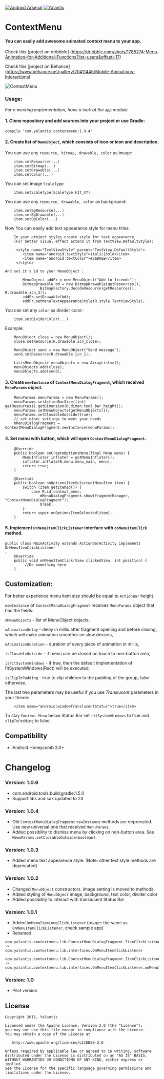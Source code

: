 [![Android Arsenal](https://img.shields.io/badge/Android%20Arsenal-Context--Menu.Android-brightgreen.svg?style=flat)](https://android-arsenal.com/details/1/1387) [![Yalantis](https://github.com/Yalantis/Context-Menu.Android/blob/master/badge.png)](https://yalantis.com/?utm_source=github)

# ContextMenu 

#### You can easily add awesome animated context menu to  your app. 

Check this [project on dribbble] (https://dribbble.com/shots/1785274-Menu-Animation-for-Additional-Functions?list=users&offset=17)

Check this [project on Behance] (https://www.behance.net/gallery/20411445/Mobile-Animations-Interactions)  

![ContextMenu](https://d13yacurqjgara.cloudfront.net/users/125056/screenshots/1785274/99miles-profile-light_1-1-4.gif)

### Usage:

*For a working implementation, have a look at the ```app``` module*

#### 	1. Clone repository and add sources into your project or use Gradle: 
``` compile 'com.yalantis:contextmenu:1.0.4' ```  
#### 	2. Create list of `MenuObject`, which consists of icon or icon and description.
You can use any `resource, bitmap, drawable, color` as image:  
```
    item.setResource(...)  
    item.setBitmap(...)  
    item.setDrawable(...)  
    item.setColor(...)  
   ```
You can set image `ScaleType`:  
```
    item.setScaleType(ScaleType.FIT_XY)
```
You can use any `resource, drawable, color` as background: 
```
    item.setBgResource(...)
    item.setBgDrawable(...)
    item.setBgColor(...)
```
Now You can easily add text appearance style for menu titles: 
```
	In your project styles create style for text appearance
	(For better visual effect extend it from TextView.DefaultStyle):
	
	 <style name="TextViewStyle" parent="TextView.DefaultStyle">
        <item name="android:textStyle">italic|bold</item>
        <item name="android:textColor">#26D0EB</item>
	 </style>

And set it's id to your MenuObject :	
    
        MenuObject addFr = new MenuObject("Add to friends");
        BitmapDrawable bd = new BitmapDrawable(getResources(),
                BitmapFactory.decodeResource(getResources(), R.drawable.icn_3));
        addFr.setDrawable(bd);
        addFr.setMenuTextAppearanceStyle(R.style.TextViewStyle);

```
You can set any `color` as divider color: 
```
    item.setDividerColor(...)
```
Example:  
```
    MenuObject close = new MenuObject();
    close.setResource(R.drawable.icn_close);

    MenuObject send = new MenuObject("Send message");
    send.setResource(R.drawable.icn_1);

    List<MenuObject> menuObjects = new ArrayList<>();
    menuObjects.add(close);
    menuObjects.add(send);
```

####	3. Create `newInstance` of `ContextMenuDialogFragment`, which received `MenuParams` object.

```
    MenuParams menuParams = new MenuParams();
    menuParams.setActionBarSize((int) getResources().getDimension(R.dimen.tool_bar_height));
    menuParams.setMenuObjects(getMenuObjects());
    menuParams.setClosableOutside(true);
    // set other settings to meet your needs
    mMenuDialogFragment = ContextMenuDialogFragment.newInstance(menuParams);
```

####	4. Set menu with button, which will open `ContextMenuDialogFragment`.

```
    @Override
    public boolean onCreateOptionsMenu(final Menu menu) {
        MenuInflater inflater = getMenuInflater();
        inflater.inflate(R.menu.menu_main, menu);
        return true;
    }

    @Override
    public boolean onOptionsItemSelected(MenuItem item) {
        switch (item.getItemId()) {
            case R.id.context_menu:
                mMenuDialogFragment.show(fragmentManager, "ContextMenuDialogFragment");
                break;
        }
        return super.onOptionsItemSelected(item);
    }
```

####	5. Implement `OnMenuItemClickListener` interface with `onMenuItemClick` method.
	
```	
public class MainActivity extends ActionBarActivity implements OnMenuItemClickListener
…
    @Override
    public void onMenuItemClick(View clickedView, int position) {
         //Do something here
    }
```

## Customization: 
For better experience menu item size should be equal to `ActionBar` height.

`newInstance` of `ContextMenuDialogFragment` receives `MenuParams` object that has the fields:

`mMenuObjects` - list of MenuObject objects,

`mAnimationDelay` - delay in millis after fragment opening and before closing, which will make animation smoother on slow devices,

`nAnimationDuration` - duration of every piece of animation in millis,

`isClosableOutside` - if menu can be closed on touch to non-button area,

`isFitSystemWindows` - if true, then the default implementation of fitSystemWindows(Rect) will be executed,

`isClipToPadding` - true to clip children to the padding of the group, false otherwise.

The last two parameters may be useful if you use _Translucent_ parameters in your theme:
```
    <item name="android:windowTranslucentStatus">true</item>
```
To stay `Context Menu` below Status Bar set `fitSystemWindows` to true and `clipToPadding` to false.

## Compatibility
  
  * Android Honeycomb 3.0+

# Changelog

### Version: 1.0.6

  * com.android.tools.build:gradle:1.5.0
  * Support libs and sdk updated to 23 

### Version: 1.0.4

  * Old `ContextMenuDialogFragment` `newInstance` methods are deprecated. Use new universal one that received `MenuParams`.
  * Added possibility to dismiss menu by clicking on non-button area. See `MenuParams.setClosableOutside(boolean)`.

### Version: 1.0.3

  * Added menu text appearence style. (Note: other text style methods are deprecated).

### Version: 1.0.2

  * Changed `MenuObject` constructors. Image setting is moved to methods
  * Added styling of `MenuObject` image, background, text color, divider color
  * Added possibility to interact with translucent Status Bar

### Version: 1.0.1

  * Added `OnMenuItemLongClickListener` (usage: the same as `OnMenuItemClickListener`, check sample app)
  * Renamed:
```
com.yalantis.contextmenu.lib.ContextMenuDialogFragment.ItemClickListener ->
com.yalantis.contextmenu.lib.interfaces.OnMenuItemClickListener

com.yalantis.contextmenu.lib.ContextMenuDialogFragment.ItemClickListener.onItemClick(...) ->
com.yalantis.contextmenu.lib.interfaces.OnMenuItemClickListener.onMenuItemClick(...)
```

### Version: 1.0

  * Pilot version

## License

    Copyright 2015, Yalantis

    Licensed under the Apache License, Version 2.0 (the "License");
    you may not use this file except in compliance with the License.
    You may obtain a copy of the License at

       http://www.apache.org/licenses/LICENSE-2.0

    Unless required by applicable law or agreed to in writing, software
    distributed under the License is distributed on an "AS IS" BASIS,
    WITHOUT WARRANTIES OR CONDITIONS OF ANY KIND, either express or implied.
    See the License for the specific language governing permissions and
    limitations under the License.
